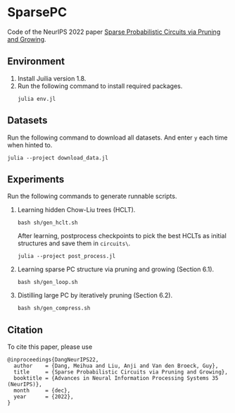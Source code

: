 # SparsePC
Code of the NeurIPS 2022 paper [Sparse Probabilistic Circuits via Pruning and Growing](http://starai.cs.ucla.edu/papers/DangNeurIPS22.pdf).


## Environment
1. Install Juilia version 1.8.
2. Run the following command to install required packages.
   ```
   julia env.jl
   ```

## Datasets
Run the following command to download all datasets. And enter `y` each time when hinted to.
   ```
   julia --project download_data.jl
   ```

## Experiments

Run the following commands to generate runnable scripts.
  1. Learning hidden Chow-Liu trees (HCLT).
     ```
     bash sh/gen_hclt.sh
     ```
      After learning, postprocess checkpoints to pick the best HCLTs as initial structures and save them in `circuits\`.
     ```
     julia --project post_process.jl
     ```

  2. Learning sparse PC structure via pruning and growing (Section 6.1).
     ```
     bash sh/gen_loop.sh
     ````

  3. Distilling large PC by iteratively pruning (Section 6.2).
     ```
     bash sh/gen_compress.sh
     ```


## Citation
To cite this paper, please use 
```
@inproceedings{DangNeurIPS22,
  author    = {Dang, Meihua and Liu, Anji and Van den Broeck, Guy},
  title     = {Sparse Probabilistic Circuits via Pruning and Growing},
  booktitle = {Advances in Neural Information Processing Systems 35 (NeurIPS)},
  month     = {dec},
  year      = {2022},
}
```
